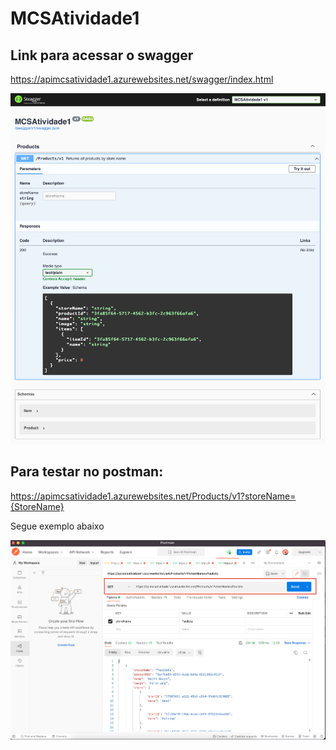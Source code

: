 # MCSAtividade1

## Link para acessar o swagger

https://apimcsatividade1.azurewebsites.net/swagger/index.html

![](https://raw.githubusercontent.com/AndersonPull/MCSAtividade1/main/images/swagger.png)

## Para testar no postman:

https://apimcsatividade1.azurewebsites.net/Products/v1?storeName={StoreName}

Segue exemplo abaixo

![](https://raw.githubusercontent.com/AndersonPull/MCSAtividade1/main/images/postman.png)
